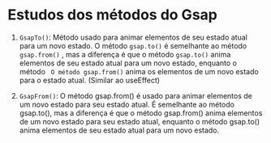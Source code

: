 # Estudos dos métodos do Gsap

1. `GsapTo()`: Método usado para animar elementos de seu estado atual para um novo estado. O método `gsap.to()` é semelhante ao método `gsap.from()` , mas a diferença é que o método `gsap.to()` anima elementos de seu estado atual para um novo estado, enquanto o método ` O método gsap.from()` anima os elementos de um novo estado para o estado atual. (Similar ao useEffect)

2. `GsapFrom()`: O método gsap.from() é usado para animar elementos de um novo estado para seu estado atual.
É semelhante ao método gsap.to(), mas a diferença é que o método gsap.from() anima elementos de um novo estado para seu estado atual, enquanto o método gsap.to() anima elementos de seu estado atual para um novo estado.
